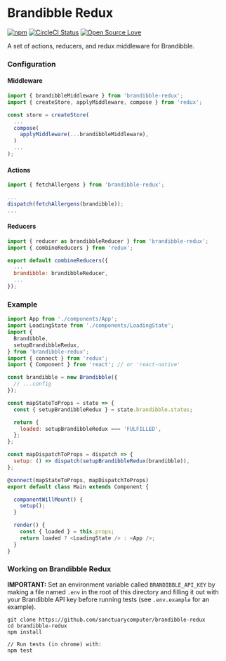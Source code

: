 # Brandibble Redux

[![npm](https://img.shields.io/npm/v/brandibble-redux.svg?style=flat-square)](https://www.npmjs.com/package/brandibble-redux)
[![CircleCI Status](https://img.shields.io/circleci/project/github/betterboh/brandibble-redux/master.svg?label=circle&maxAge=43200&style=flat-square)](https://circleci.com/gh/betterboh/brandibble-redux)
[![Open Source Love](https://img.shields.io/npm/l/brandibble-redux.svg?style=flat-square)](https://en.wikipedia.org/wiki/MIT_License)

A set of actions, reducers, and redux middleware for Brandibble.

### Configuration
#### Middleware
```js
import { brandibbleMiddleware } from 'brandibble-redux';
import { createStore, applyMiddleware, compose } from 'redux';

const store = createStore(
  ...
  compose(
    applyMiddleware(...brandibbleMiddleware),
  )
  ...
);
```
#### Actions
```js
import { fetchAllergens } from 'brandibble-redux';

...
dispatch(fetchAllergens(brandibble));
...
```
#### Reducers
```js
import { reducer as brandibbleReducer } from 'brandibble-redux';
import { combineReducers } from 'redux';

export default combineReducers({
  ...
  brandibble: brandibbleReducer,
  ...
});
```

### Example
```js
import App from './components/App';
import LoadingState from './components/LoadingState';
import {
  Brandibble,
  setupBrandibbleRedux,
} from 'brandibble-redux';
import { connect } from 'redux';
import { Component } from 'react'; // or 'react-native'

const brandibble = new Brandibble({
  // ...config
});

const mapStateToProps = state => {
  const { setupBrandibbleRedux } = state.brandibble.status;

  return {
    loaded: setupBrandibbleRedux === 'FULFILLED',
  };
};

const mapDispatchToProps = dispatch => {
  setup: () => dispatch(setupBrandibbleRedux(brandibble)),
};

@connect(mapStateToProps, mapDispatchToProps)
export default class Main extends Component {

  componentWillMount() {
    setup();
  }

  render() {
    const { loaded } = this.props;
    return loaded ? <LoadingState /> : <App />;
  }
}

```

### Working on Brandibble Redux
**IMPORTANT:** Set an environment variable called `BRANDIBBLE_API_KEY` by making a file named `.env` in the root of this directory and filling it out with your Brandibble API key before running tests (see `.env.example` for an example).
```
git clone https://github.com/sanctuarycomputer/brandibble-redux
cd brandibble-redux
npm install

// Run tests (in chrome) with:
npm test
```
